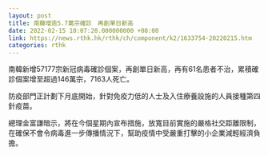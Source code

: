 ```yaml
---
layout: post
title: 南韓增逾5.7萬宗確診　再創單日新高
date: 2022-02-15 10:07:28.000000000 +08:00
link: https://news.rthk.hk/rthk/ch/component/k2/1633754-20220215.htm
categories: rthk
---
```


南韓新增57177宗新冠病毒確診個案，再創單日新高，再有61名患者不治，累積確診個案增至超過146萬宗，7163人死亡。

防疫部門正計劃下月底開始，針對免疫力低的人士及入住療養設施的人員接種第四針疫苗。

總理金富謙暗示，將在今個星期內宣布措施，放寬目前實施的嚴格社交距離限制，在確保不會令病毒進一步傳播情況下，幫助疫情中受嚴重打擊的小企業減輕經濟負擔。
